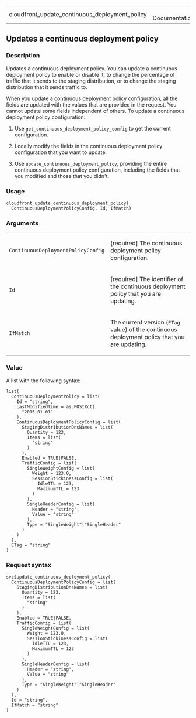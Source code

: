 <table style="width: 100%;">
<tbody>
<tr class="odd">
<td>cloudfront_update_continuous_deployment_policy</td>
<td style="text-align: right;">R Documentation</td>
</tr>
</tbody>
</table>

## Updates a continuous deployment policy

### Description

Updates a continuous deployment policy. You can update a continuous
deployment policy to enable or disable it, to change the percentage of
traffic that it sends to the staging distribution, or to change the
staging distribution that it sends traffic to.

When you update a continuous deployment policy configuration, all the
fields are updated with the values that are provided in the request. You
cannot update some fields independent of others. To update a continuous
deployment policy configuration:

1.  Use `get_continuous_deployment_policy_config` to get the current
    configuration.

2.  Locally modify the fields in the continuous deployment policy
    configuration that you want to update.

3.  Use `update_continuous_deployment_policy`, providing the entire
    continuous deployment policy configuration, including the fields
    that you modified and those that you didn't.

### Usage

    cloudfront_update_continuous_deployment_policy(
      ContinuousDeploymentPolicyConfig, Id, IfMatch)

### Arguments

<table>
<colgroup>
<col style="width: 35%" />
<col style="width: 65%" />
</colgroup>
<tbody>
<tr class="odd">
<td><code
id="cloudfront_update_continuous_deployment_policy_:_ContinuousDeploymentPolicyConfig">ContinuousDeploymentPolicyConfig</code></td>
<td><p>[required] The continuous deployment policy
configuration.</p></td>
</tr>
<tr class="even">
<td><code
id="cloudfront_update_continuous_deployment_policy_:_Id">Id</code></td>
<td><p>[required] The identifier of the continuous deployment policy
that you are updating.</p></td>
</tr>
<tr class="odd">
<td><code
id="cloudfront_update_continuous_deployment_policy_:_IfMatch">IfMatch</code></td>
<td><p>The current version (<code>ETag</code> value) of the continuous
deployment policy that you are updating.</p></td>
</tr>
</tbody>
</table>

### Value

A list with the following syntax:

    list(
      ContinuousDeploymentPolicy = list(
        Id = "string",
        LastModifiedTime = as.POSIXct(
          "2015-01-01"
        ),
        ContinuousDeploymentPolicyConfig = list(
          StagingDistributionDnsNames = list(
            Quantity = 123,
            Items = list(
              "string"
            )
          ),
          Enabled = TRUE|FALSE,
          TrafficConfig = list(
            SingleWeightConfig = list(
              Weight = 123.0,
              SessionStickinessConfig = list(
                IdleTTL = 123,
                MaximumTTL = 123
              )
            ),
            SingleHeaderConfig = list(
              Header = "string",
              Value = "string"
            ),
            Type = "SingleWeight"|"SingleHeader"
          )
        )
      ),
      ETag = "string"
    )

### Request syntax

    svc$update_continuous_deployment_policy(
      ContinuousDeploymentPolicyConfig = list(
        StagingDistributionDnsNames = list(
          Quantity = 123,
          Items = list(
            "string"
          )
        ),
        Enabled = TRUE|FALSE,
        TrafficConfig = list(
          SingleWeightConfig = list(
            Weight = 123.0,
            SessionStickinessConfig = list(
              IdleTTL = 123,
              MaximumTTL = 123
            )
          ),
          SingleHeaderConfig = list(
            Header = "string",
            Value = "string"
          ),
          Type = "SingleWeight"|"SingleHeader"
        )
      ),
      Id = "string",
      IfMatch = "string"
    )
